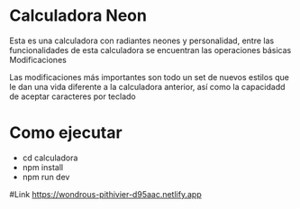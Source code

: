 # Calculadora Neon

Esta es una calculadora con radiantes neones y personalidad, entre las funcionalidades de esta calculadora se encuentran las operaciones básicas
Modificaciones

Las modificaciones más importantes son todo un set de nuevos estilos que le dan una vida diferente a la calculadora anterior, así como la capacidadd de aceptar caracteres por teclado

# Como ejecutar

- cd calculadora
- npm install
- npm run dev


#Link
https://wondrous-pithivier-d95aac.netlify.app